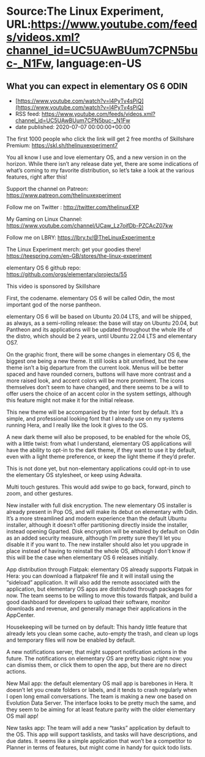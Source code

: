 # Source:The Linux Experiment, URL:https://www.youtube.com/feeds/videos.xml?channel_id=UC5UAwBUum7CPN5buc-_N1Fw, language:en-US

## What you can expect in elementary OS 6 ODIN
 - [https://www.youtube.com/watch?v=l4PyTv4sPiQ](https://www.youtube.com/watch?v=l4PyTv4sPiQ)
 - RSS feed: https://www.youtube.com/feeds/videos.xml?channel_id=UC5UAwBUum7CPN5buc-_N1Fw
 - date published: 2020-07-07 00:00:00+00:00

The first 1000 people who click the link will get 2 free months of Skillshare Premium: https://skl.sh/thelinuxexperiment7

You all know I use and love elementary OS, and a new version in on the horizon. While there isn’t any release date yet, there are some indications of what’s coming to my favorite distribution, so let’s take a look at the various features, right after this!


Support the channel on Patreon: 
https://www.patreon.com/thelinuxexperiment

Follow me on Twitter : http://twitter.com/thelinuxEXP

My Gaming on Linux Channel: https://www.youtube.com/channel/UCaw_Lz7oifDb-PZCAcZ07kw

Follow me on LBRY: https://lbry.tv/@TheLinuxExperiment:e

The Linux Experiment merch: get your goodies there! https://teespring.com/en-GB/stores/the-linux-experiment

elementary OS 6 github repo: https://github.com/orgs/elementary/projects/55

This video is sponsored by Skillshare

First, the codename. elementary OS 6 will be called Odin, the most important god of the norse pantheon.

elementary OS 6 will be based on Ubuntu 20.04 LTS, and will be shipped, as always, as a semi-rolling release: the base will stay on Ubuntu 20.04, but Pantheon and its applications will be updated throughout the whole life of the distro, which should be 2 years, until Ubuntu 22.04 LTS and elementary OS7.

On the graphic front, there will be some changes in elementary OS 6, the biggest one being a new theme. It still looks a bit unrefined, but the new theme isn’t a big departure from the current look. Menus will be better spaced and have rounded corners, buttons will have more contrast and a more raised look, and accent colors will be more prominent. The icons themselves don’t seem to have changed, and there seems to be a will to offer users the choice of an accent color in the system settings, although this feature might not make it for the initial release.

This new theme will be accompanied by the inter font by default. It’s a simple, and professional looking font that I already use on my systems running Hera, and I really like the look it gives to the OS.

A new dark theme will also be proposed, to be enabled for the whole OS, with a little twist: from what I understand, elementary OS applications will have the ability to opt-in to the dark theme, if they want to use it by default, even with a light theme preference, or keep the light theme if they’d prefer.

This is not done yet, but non-elementary applications could opt-in to use the elementary OS stylesheet, or keep using Adwaita.

Multi touch gestures. This would add swipe to go back, forward, pinch to zoom, and other gestures.

New installer with full disk encryption. The new elementary OS installer is already present in Pop OS, and will make its debut on elementary with Odin. It’s a more streamlined and modern experience than the default Ubuntu installer, although it doesn’t offer partitioning directly inside the installer, instead opening Gparted. Disk encryption will be enabled by default on Odin as an added security measure, although I’m pretty sure they’ll let you disable it if you want to. The new installer should also let you upgrade in place instead of having to reinstall the whole OS, although I don’t know if this will be the case when elementary OS 6 releases initially.

App distribution through Flatpak: elementary OS already supports Flatpak in Hera: you can download a flatpakref file and it will install using the “sideload” application. It will also add the remote associated with the application, but elementary OS apps are distributed through packages for now. The team seems to be willing to move this towards flatpak, and build a good dashboard for developers to upload their software, monitor downloads and revenue, and generally manage their applications in the AppCenter.

Housekeeping will be turned on by default: This handy little feature that already lets you clean some cache, auto-empty the trash, and clean up logs and temporary files will now be enabled by default.

A new notifications server, that might support notification actions in the future. The notifications on elementary OS are pretty basic right now: you can dismiss them, or click them to open the app, but there are no direct actions.

New Mail app: the default elementary OS mail app is barebones in Hera. It doesn’t let you create folders or labels, and it tends to crash regularly when I open long email conversations. The team is making a new one based on Evolution Data Server. The interface looks to be pretty much the same, and they seem to be aiming for at least feature parity with the older elementary OS mail app!

New tasks app: The team will add a new “tasks” application by default to the OS. This app will support tasklists, and tasks will have descriptions, and due dates. It seems like a simple application that won’t be a competitor to Planner in terms of features, but might come in handy for quick todo lists.

